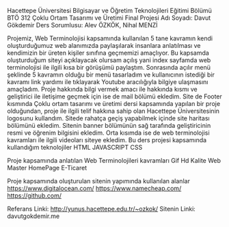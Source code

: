 Hacettepe Üniversitesi Bilgisayar ve Öğretim Teknolojileri Eğitimi Bölümü BTÖ 312 Çoklu Ortam Tasarımı ve Üretimi Final Projesi Adı Soyadı: Davut Gökdemir Ders Sorumlusu: Alev ÖZKÖK, Nihal MENZİ

Projemiz, Web Terminolojisi kapsamında kullanılan 5 tane kavramın kendi oluşturduğumuz web alanımızda paylaşılarak insanlara anlatılması ve kendimizin bir üreten kişiler sınıfına geçmemizi amaçlıyor. Bu kapsamda oluşturduğum siteyi açıklayacak olursam açılış yani index sayfamda web terminolojisi ile ilgili kısa bir görüşümü paylaştım. Sonrasında açılır menü şeklinde 5 kavramın olduğu bir menü tasarladım ve kullanıcının istediği bir kavramı link yardımı ile tıklayarak Youtube aracılığıyla bilgiye ulaşmasını amaçladım. Proje hakkında bilgi vermek amacı ile hakkında kısmı ve geliştirici ile iletişime geçmek için ise de mail bölümü ekledim. Site de Footer kısmında Çoklu ortam tasarımı ve üretimi dersi kapsamında yapılan bir proje olduğundan, proje ile ilgili telif hakkına sahip olan Hacettepe Üniversitesinin logosunu kullandım. Sitede rahatça geçiş yapabilmek içinde site haritası bölümünü ekledim. Sitenin banner bölümünün sağ tarafında geliştiricinin resmi ve öğrenim bilgisini ekledim. Orta kısımda ise de web terminolojisi kavramları ile ilgili videoları siteye ekledim. Bu ders projesi kapsamında kullandığım teknolojiler HTML JAVASCRIPT CSS

Proje kapsamında anlatılan Web Terminolojileri kavramları Gif Hd Kalite Web Master HomePage E-Ticaret

Proje kapsamında oluşturulan sitenin yapımında kullanılan alanlar https://www.digitalocean.com/ https://www.namecheap.com/ https://github.com/

Referans Linki: http://yunus.hacettepe.edu.tr/~ozkok/ Sitenin Linki: davutgokdemir.me
